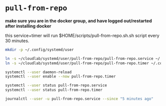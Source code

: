 # `pull-from-repo`

**make sure you are in the docker group, and have logged out/restarted after installing docker**

this service+timer will run $HOME/scripts/pull-from-repo.sh.sh script every 30 minutes.

```bash
mkdir -p ~/.config/systemd/user

ln -s ~/cloudlab/systemd/user/pull-from-repo/pull-from-repo.service ~/.config/systemd/user
ln -s ~/cloudlab/systemd/user/pull-from-repo/pull-from-repo.timer ~/.config/systemd/user

systemctl --user daemon-reload
systemctl --user enable --now pull-from-repo.timer

systemctl --user status pull-from-repo.service
systemctl --user status pull-from-repo.timer

journalctl --user -u pull-from-repo.service --since "5 minutes ago"
```
